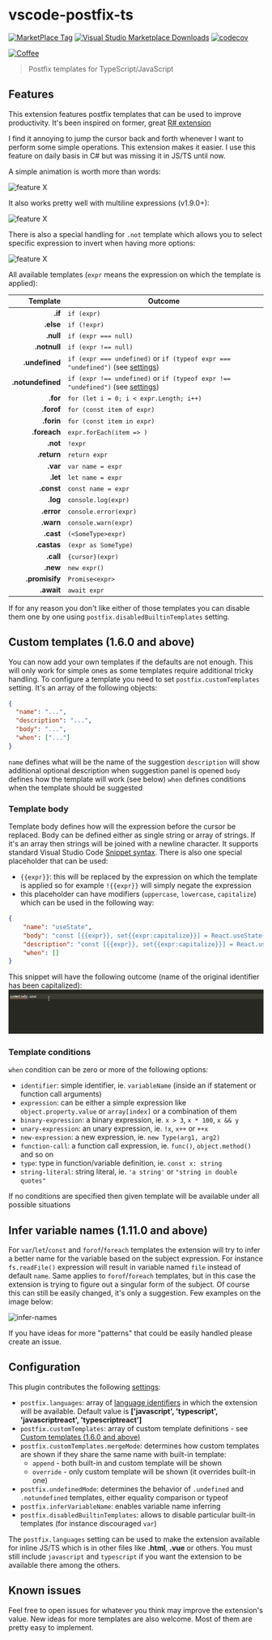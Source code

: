 # vscode-postfix-ts

[![MarketPlace Tag](https://img.shields.io/visual-studio-marketplace/v/ipatalas.vscode-postfix-ts)](https://marketplace.visualstudio.com/items?itemName=ipatalas.vscode-postfix-ts)
[![Visual Studio Marketplace Downloads](https://img.shields.io/visual-studio-marketplace/d/ipatalas.vscode-postfix-ts)](https://marketplace.visualstudio.com/items?itemName=ipatalas.vscode-postfix-ts)
[![codecov](https://codecov.io/gh/ipatalas/vscode-postfix-ts/branch/develop/graph/badge.svg)](https://codecov.io/gh/ipatalas/vscode-postfix-ts)

[![Coffee](https://img.shields.io/badge/Buy%20me%20a%20coffee-$4-orange?logo=buy-me-a-coffee&style=flat)](https://www.buymeacoffee.com/0t1sqOM)

> Postfix templates for TypeScript/JavaScript

## Features

This extension features postfix templates that can be used to improve productivity.
It's been inspired on former, great [R# extension](https://github.com/controlflow/resharper-postfix)

I find it annoying to jump the cursor back and forth whenever I want to perform some simple operations. This extension makes it easier. I use this feature on daily basis in C# but was missing it in JS/TS until now.

A simple animation is worth more than words:

![feature X](images/demo.gif)

It also works pretty well with multiline expressions (v1.9.0+):

![feature X](images/demo-multiline.gif)

There is also a special handling for `.not` template which allows you to select specific expression to invert when having more options:

![feature X](images/demo-not.gif)

All available templates (`expr` means the expression on which the template is applied):

| Template          | Outcome |
| -------:          | ------- |
| **.if**           | `if (expr)` |
| **.else**         | `if (!expr)` |
| **.null**         | `if (expr === null)` |
| **.notnull**      | `if (expr !== null)` |
| **.undefined**    | `if (expr === undefined)` or `if (typeof expr === "undefined")` (see [settings](#Configuration)) |
| **.notundefined** | `if (expr !== undefined)` or `if (typeof expr !== "undefined")` (see [settings](#Configuration))|
| **.for**          | `for (let i = 0; i < expr.Length; i++)` |
| **.forof**        | `for (const item of expr)` |
| **.forin**        | `for (const item in expr)` |
| **.foreach**      | `expr.forEach(item => )` |
| **.not**          | `!expr` |
| **.return**       | `return expr` |
| **.var**          | `var name = expr` |
| **.let**          | `let name = expr` |
| **.const**        | `const name = expr` |
| **.log**          | `console.log(expr)` |
| **.error**        | `console.error(expr)` |
| **.warn**         | `console.warn(expr)` |
| **.cast**         | `(<SomeType>expr)` |
| **.castas**       | `(expr as SomeType)` |
| **.call**         | `{cursor}(expr)` |
| **.new**          | `new expr()` |
| **.promisify**    | `Promise<expr>` |
| **.await**        | `await expr` |

If for any reason you don't like either of those templates you can disable them one by one using `postfix.disabledBuiltinTemplates` setting.

## Custom templates (1.6.0 and above)

You can now add your own templates if the defaults are not enough. This will only work for simple ones as some templates require additional tricky handling.
To configure a template you need to set `postfix.customTemplates` setting. It's an array of the following objects:

```JSON
{
  "name": "...",
  "description": "...",
  "body": "...",
  "when": ["..."]
}
```

`name` defines what will be the name of the suggestion
`description` will show additional optional description when suggestion panel is opened
`body` defines how the template will work (see below)
`when` defines conditions when the template should be suggested

### Template body

Template body defines how will the expression before the cursor be replaced. Body can be defined either as single string or array of strings. If it's an array then strings will be joined with a newline character.
It supports standard Visual Studio Code [Snippet syntax](https://code.visualstudio.com/docs/editor/userdefinedsnippets#_snippet-syntax).
There is also one special placeholder that can be used:

- `{{expr}}`: this will be replaced by the expression on which the template is applied so for example `!{{expr}}` will simply negate the expression
- this placeholder can have modifiers (`uppercase`, `lowercase`, `capitalize`) which can be used in the following way:
```JSON
{
    "name": "useState",
    "body": "const [{{expr}}, set{{expr:capitalize}}] = React.useState();",
    "description": "const [{{expr}}, set{{expr:capitalize}}] = React.useState();",
    "when": []
}
```

This snippet will have the following outcome (name of the original identifier has been capitalized):
![capitalize example](images/capitalize.gif)

### Template conditions

`when` condition can be zero or more of the following options:

- `identifier`: simple identifier, ie. `variableName` (inside an if statement or function call arguments)
- `expression`: can be either a simple expression like `object.property.value` or `array[index]` or a combination of them
- `binary-expression`: a binary expression, ie. `x > 3`, `x * 100`, `x && y`
- `unary-expression`: an unary expression, ie. `!x`, `x++` or `++x`
- `new-expression`: a new expression, ie. `new Type(arg1, arg2)`
- `function-call`: a function call expression, ie. `func()`, `object.method()` and so on
- `type`: type in function/variable definition, ie. `const x: string`
- `string-literal`: string literal, ie. `'a string'` or `"string in double quotes"`

If no conditions are specified then given template will be available under all possible situations

## Infer variable names (1.11.0 and above)

For `var`/`let`/`const` and `forof`/`foreach` templates the extension will try to infer a better name for the variable based on the subject expression.
For instance `fs.readFile()` expression will result in variable named `file` instead of default `name`. Same applies to `forof`/`foreach` templates, but in this case the extension is trying to figure out a singular form of the subject. Of course this can still be easily changed, it's only a suggestion.
Few examples on the image below:

![infer-names](images/infer-names.png)

If you have ideas for more "patterns" that could be easily handled please create an issue.

## Configuration

This plugin contributes the following [settings](https://code.visualstudio.com/docs/customization/userandworkspace):

- `postfix.languages`: array of [language identifiers](https://code.visualstudio.com/docs/languages/identifiers) in which the extension will be available. Default value is  **['javascript', 'typescript', 'javascriptreact', 'typescriptreact']**
- `postfix.customTemplates`: array of custom template definitions - see [Custom templates (1.6.0 and above)](#custom-templates-160-and-above)
- `postfix.customTemplates.mergeMode`: determines how custom templates are shown if they share the same name with built-in template:
  - `append` - both built-in and custom template will be shown
  - `override` - only custom template will be shown (it overrides built-in one)
- `postfix.undefinedMode`: determines the behavior of `.undefined` and `.notundefined` templates, either equality comparison or typeof
- `postfix.inferVariableName`: enables variable name inferring
- `postfix.disabledBuiltinTemplates`: allows to disable particular built-in templates (for instance discouraged `var`)

The `postfix.languages` setting can be used to make the extension available for inline JS/TS which is in other files like **.html**, **.vue** or others. You must still include `javascript` and `typescript` if you want the extension to be available there among the others.

## Known issues

Feel free to open issues for whatever you think may improve the extension's value. New ideas for more templates are also welcome. Most of them are pretty easy to implement.
